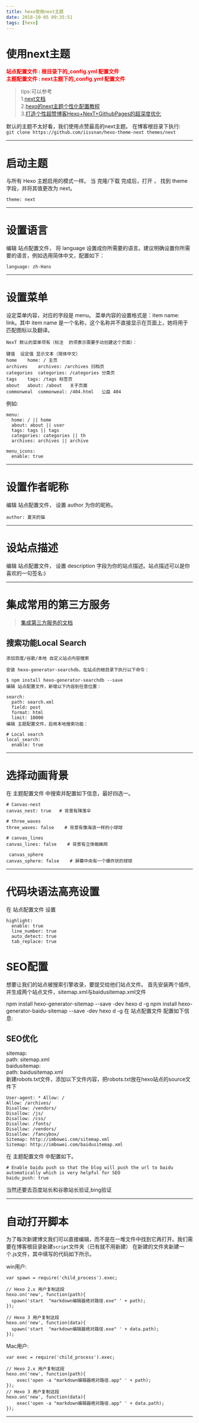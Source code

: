 ```yaml
---
title: hexo使用next主题
date: 2018-10-05 09:35:51
tags: [hexo]
---
```



# 使用next主题  
<font color="red">**站点配置文件 :  根目录下的_config.yml 配置文件**</font>  
<font color="red">**主题配置文件 :  next主题下的_config.yml 配置文件**</font>

>tips:可以参考  
>1.[next文档](http://theme-next.iissnan.com/getting-started.html#clone)   
>2.[hexo的next主题个性化配置教程](http://shenzekun.cn/hexo%E7%9A%84next%E4%B8%BB%E9%A2%98%E4%B8%AA%E6%80%A7%E5%8C%96%E9%85%8D%E7%BD%AE%E6%95%99%E7%A8%8B.html)  
>3.[打造个性超赞博客Hexo+NexT+GithubPages的超深度优化](https://reuixiy.github.io/technology/computer/computer-aided-art/2017/06/09/hexo-next-optimization.html)

默认的主题不太好看，我们使用点赞最高的next主题。 
在博客根目录下执行:  
`git clone https://github.com/iissnan/hexo-theme-next themes/next`

---

<!--more-->

# 启动主题

与所有 Hexo 主题启用的模式一样。 当 克隆/下载 完成后，打开 ， 找到 theme 字段，并将其值更改为 next。

`theme: next`

---

# 设置语言

编辑 站点配置文件， 将 language 设置成你所需要的语言。建议明确设置你所需要的语言，例如选用简体中文，配置如下：

`language: zh-Hans`

---

# 设置菜单

设定菜单内容，对应的字段是 menu。 菜单内容的设置格式是：item name: link。其中 item name 是一个名称，这个名称并不直接显示在页面上，她将用于匹配图标以及翻译。

```
NexT 默认的菜单项有（标注  的项表示需要手动创建这个页面）：

键值	设定值	显示文本（简体中文）
home	home: /	主页
archives	archives: /archives	归档页
categories	categories: /categories	分类页 
tags	tags: /tags	标签页 
about	about: /about	关于页面 
commonweal	commonweal: /404.html	公益 404 
```

例如:

```
menu:
  home: / || home
  about: about || user
  tags: tags || tags
  categories: categories || th
  archives: archives || archive

menu_icons:
  enable: true
```

---

# 设置作者昵称
编辑 站点配置文件， 设置 author 为你的昵称。

`author: 夏天的猫`

---

# 设站点描述
编辑 站点配置文件， 设置 description 字段为你的站点描述。站点描述可以是你喜欢的一句签名:)

---

# 集成常用的第三方服务

>[集成第三方服务的文档](http://theme-next.iissnan.com/third-party-services.html#wei-sousuo)

## 搜索功能Local Search

```
添加百度/谷歌/本地 自定义站点内容搜索

安装 hexo-generator-searchdb，在站点的根目录下执行以下命令：

$ npm install hexo-generator-searchdb --save
编辑 站点配置文件，新增以下内容到任意位置：

search:
  path: search.xml
  field: post
  format: html
  limit: 10000
编辑 主题配置文件，启用本地搜索功能：

# Local search
local_search:
  enable: true
```
---

# 选择动画背景

在 主题配置文件 中搜索并配置如下信息，最好四选一。

```
# Canvas-nest
canvas_nest: true   # 背景有降落伞

# three_waves
three_waves: false    # 背景有像海浪一样的小球球

# canvas_lines
canvas_lines: false    # 背景有立体蜘蛛网

 canvas_sphere
canvas_sphere: false    # 屏幕中央有一个爆炸状的球球
```
---

# 代码块语法高亮设置
在 站点配置文件 设置

```
highlight:
  enable: true
  line_number: true
  auto_detect: true
  tab_replace: true
```

# SEO配置
想要让我们的站点被搜索引擎收录，要提交给他们站点文件。
首先安装两个插件,并生成两个站点文件，sitemap.xml与baidusitemap.xml文件

npm install hexo-generator-sitemap --save -dev
hexo d -g
npm install hexo-generator-baidu-sitemap --save -dev
hexo d -g
在 站点配置文件 配置如下信息:

## SEO优化

sitemap:  
  path: sitemap.xml  
baidusitemap:  
  path: baidusitemap.xml  
新建robots.txt文件，添加以下文件内容，把robots.txt放在hexo站点的source文件下  

```
User-agent: * Allow: /
Allow: /archives/
Disallow: /vendors/
Disallow: /js/
Disallow: /css/
Disallow: /fonts/
Disallow: /vendors/
Disallow: /fancybox/
Sitemap: http://imbowei.com/sitemap.xml
Sitemap: http://imbowei.com/baidusitemap.xml
```
在 主题配置文件 中配置如下。

```
# Enable baidu push so that the blog will push the url to baidu automatically which is very helpful for SEO
baidu_push: true
```

当然还要去百度站长和谷歌站长验证,bing验证

---

# 自动打开脚本

为了每次新建博文我们可以直接编辑，而不是在一堆文件中找到它再打开。我们需要在博客根目录新建`script`文件夹（已有就不用新建）
在新建的文件夹新建一个.js文件，其中填写的代码如下所示。  

win用户:

```
var spawn = require('child_process').exec;

// Hexo 2.x 用户复制这段
hexo.on('new', function(path){
  spawn('start  "markdown编辑器绝对路径.exe" ' + path);
});

// Hexo 3 用户复制这段
hexo.on('new', function(data){
  spawn('start  "markdown编辑器绝对路径.exe" ' + data.path);
});
```

Mac用户:

```
var exec = require('child_process').exec;

// Hexo 2.x 用户复制这段
hexo.on('new', function(path){
    exec('open -a "markdown编辑器绝对路径.app" ' + path);
});
// Hexo 3 用户复制这段
hexo.on('new', function(data){
    exec('open -a "markdown编辑器绝对路径.app" ' + data.path);
});
```


---